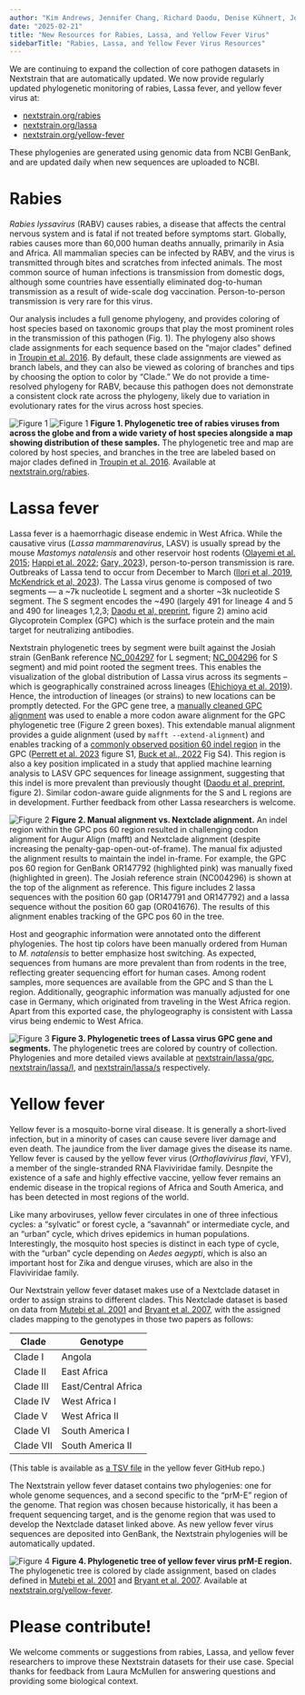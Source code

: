 ```yaml
---
author: "Kim Andrews, Jennifer Chang, Richard Daodu, Denise Kühnert, John SJ Anderson"
date: "2025-02-21"
title: "New Resources for Rabies, Lassa, and Yellow Fever Virus"
sidebarTitle: "Rabies, Lassa, and Yellow Fever Virus Resources"
---
```


We are continuing to expand the collection of core pathogen datasets
in Nextstrain that are automatically updated. We now provide regularly
updated phylogenetic monitoring of rabies, Lassa fever, and yellow
fever virus at:

* [nextstrain.org/rabies][]
* [nextstrain.org/lassa][]
* [nextstrain.org/yellow-fever][]

These phylogenies are generated using genomic data from NCBI GenBank,
and are updated daily when new sequences are uploaded to NCBI.

# Rabies

_Rabies lyssavirus_ (RABV) causes rabies, a disease that
affects the central nervous system and is fatal if not treated before
symptoms start. Globally, rabies causes more than 60,000 human deaths
annually, primarily in Asia and Africa. All mammalian species can be
infected by RABV, and the virus is transmitted through bites and
scratches from infected animals. The most common source of human
infections is transmission from domestic dogs, although some countries
have essentially eliminated dog-to-human transmission as a result of
wide-scale dog vaccination. Person-to-person transmission is very rare
for this virus.

Our analysis includes a full genome phylogeny, and provides coloring
of host species based on taxonomic groups that play the most prominent
roles in the transmission of this pathogen (Fig. 1). The phylogeny
also shows clade assignments for each sequence based on the "major
clades" defined in [Troupin et al. 2016][]. By default, these clade
assignments are viewed as branch labels, and they can also be viewed
as coloring of branches and tips by choosing the option to color by
“Clade.” We do not provide a time-resolved phylogeny for RABV, because
this pathogen does not demonstrate a consistent clock rate across the
phylogeny, likely due to variation in evolutionary rates for the virus
across host species.

![Figure 1](/blog/img/rabies-lassa-yellow-fever-fig1a.png)
![Figure 1](/blog/img/rabies-lassa-yellow-fever-fig1b.png)
**Figure 1. Phylogenetic tree of rabies viruses from across the globe
and from a wide variety of host species alongside a map showing
distribution of these samples.** The phylogenetic tree and map are
colored by host species, and branches in the tree are labeled based on
major clades defined in [Troupin et al. 2016][]. Available at
[nextstrain.org/rabies][].

# Lassa fever

Lassa fever is a haemorrhagic disease endemic in West Africa. While
the causative virus (_Lassa mammarenavirus_, LASV) is usually spread
by the mouse _Mastomys natalensis_ and other reservoir host rodents
([Olayemi et al. 2015][]; [Happi et al. 2022][]; [Gary, 2023][]),
person-to-person transmission is rare. Outbreaks of Lassa tend to
occur from December to March ([llori et al, 2019][], [McKendrick et al,
2023][]). The Lassa virus genome is composed of two segments — a ~7k
nucleotide L segment and a shorter ~3k nucleotide S segment. The S
segment encodes the ~490 (largely 491 for lineage 4 and 5 and 490 for
lineages 1,2,3; [Daodu et al, preprint][], figure 2) amino acid
Glycoprotein Complex (GPC) which is the surface protein and the main
target for neutralizing antibodies.

Nextstrain phylogenetic trees by segment were built against the Josiah
strain (GenBank reference [NC\_004297][] for L segment; [NC_004296][] for S
segment) and mid point rooted the segment trees. This enables the
visualization of the global distribution of Lassa virus across its
segments – which is geographically constrained across lineages
([Ehichioya et al. 2019][]). Hence, the introduction of lineages (or
strains) to new locations can be promptly detected. For the GPC gene
tree, a [manually cleaned GPC alignment][] was used to enable a more codon
aware alignment for the GPC phylogenetic tree (Figure 2 green boxes).
This extendable manual alignment provides a guide alignment (used by
`mafft --extend-alignment`) and enables tracking of a [commonly observed
position 60 indel region][] in the GPC ([Perrett et al. 2023][] figure S1,
[Buck et al., 2022][] Fig S4). This region is also a key position
implicated in a study that applied machine learning analysis to LASV
GPC sequences for lineage assignment, suggesting that this indel is
more prevalent than previously thought ([Daodu et al, preprint][], figure
2). Similar codon-aware guide alignments for the S and L regions are
in development. Further feedback from other Lassa researchers is
welcome.

![Figure 2](/blog/img/rabies-lassa-yellow-fever-fig2.png)
**Figure 2. Manual alignment vs. Nextclade alignment.** An indel region
within the GPC pos 60 region resulted in challenging codon alignment
for Augur Align (mafft) and Nextclade alignment (despite increasing
the penalty-gap-open-out-of-frame). The manual fix adjusted the
alignment results to maintain the indel in-frame. For example, the GPC
pos 60 region for GenBank OR147792 (highlighted pink) was manually
fixed (highlighted in green). The Josiah reference strain (NC004296)
is shown at the top of the alignment as reference. This figure
includes 2 lassa sequences with the position 60 gap (OR147791 and
OR147792) and a lassa sequence without the position 60 gap (OR041676).
The results of this alignment enables tracking of the GPC pos 60 in
the tree.

Host and geographic information were annotated onto the different
phylogenies. The host tip colors have been manually ordered from Human
to _M. natalensis_ to better emphasize host switching. As expected,
sequences from humans are more prevalent than from rodents in the
tree, reflecting greater sequencing effort for human cases. Among
rodent samples, more sequences are available from the GPC and S than
the L region. Additionally, geographic information was manually
adjusted for one case in Germany, which originated from traveling in
the West Africa region. Apart from this exported case, the
phylogeography is consistent with Lassa virus being endemic to West
Africa.

![Figure 3](/blog/img/rabies-lassa-yellow-fever-fig3.png)
**Figure 3. Phylogenetic trees of Lassa virus GPC gene and segments.**
The phylogenetic trees are colored by country of collection.
Phylogenies and more detailed views available at [nextstrain/lassa/gpc],
[nextstrain/lassa/l], and [nextstrain/lassa/s] respectively.

# Yellow fever

Yellow fever is a mosquito-borne viral disease. It is generally a
short-lived infection, but in a minority of cases can cause severe
liver damage and even death. The jaundice from the liver damage gives
the disease its name. Yellow fever is caused by the yellow fever virus
(_Orthoflavivirus flavi_, YFV), a member of the single-stranded RNA
Flaviviridae family. Desnpite the existence of a safe and highly
effective vaccine, yellow fever remains an endemic disease in the
tropical regions of Africa and South America, and has been detected in
most regions of the world.

Like many arboviruses, yellow fever circulates in one of three
infectious cycles: a “sylvatic” or forest cycle, a “savannah” or
intermediate cycle, and an “urban” cycle, which drives epidemics in
human populations. Interestingly, the mosquito host species is
distinct in each type of cycle, with the “urban” cycle depending on
_Aedes aegypti_, which is also an important host for Zika and dengue
viruses, which are also in the Flaviviridae family.

Our Nextstrain yellow fever dataset makes use of a Nextclade dataset
in order to assign strains to different clades. This Nextclade dataset
is based on data from [Mutebi et al. 2001][] and [Bryant et al. 2007][], with
the assigned clades mapping to the genotypes in those two papers as
follows:

| Clade     | Genotype            |
|-----------|---------------------|
| Clade I   | Angola              |
| Clade II  | East Africa         |
| Clade III | East/Central Africa |
| Clade IV  | West Africa I       |
| Clade V   | West Africa II      |
| Clade VI  | South America I     |
| Clade VII | South America II    |

(This table is available as [a TSV file][] in the yellow fever GitHub repo.)

The Nextstrain yellow fever dataset contains two phylogenies: one for
whole genome sequences, and a second specific to the “prM-E” region of
the genome. That region was chosen because historically, it has been a
frequent sequencing target, and is the genome region that was used to
develop the Nextclade dataset linked above. As new yellow fever virus
sequences are deposited into GenBank, the Nextstrain phylogenies will
be automatically updated.

![Figure 4](/blog/img/rabies-lassa-yellow-fever-fig4.png)
**Figure 4. Phylogenetic tree of yellow fever virus prM-E region.**
The phylogenetic tree is colored by clade assignment, based on clades
defined in [Mutebi et al. 2001][] and [Bryant et al. 2007][]. Available at
[nextstrain.org/yellow-fever][].

# Please contribute!

We welcome comments or suggestions from rabies, Lassa, and yellow
fever researchers to improve these Nextstrain datasets for their use
case. Special thanks for feedback from Laura McMullen for answering
questions and providing some biological context.


[nextstrain.org/rabies]: https://nextstrain.org/rabies
[nextstrain.org/lassa]: https://nextstrain.org/lassa
[nextstrain.org/yellow-fever]: https://nextstrain.org/yellow-fever
[Troupin et al. 2016]: https://journals.plos.org/plospathogens/article?id=10.1371/journal.ppat.1006041
[Olayemi et al. 2015]: https://pmc.ncbi.nlm.nih.gov/articles/PMC4806934/
[Happi et al. 2022]: https://pubmed.ncbi.nlm.nih.gov/35913205/
[Gary, 2023]: https://pubmed.ncbi.nlm.nih.gov/36097163/

[llori et al, 2019]: https://pmc.ncbi.nlm.nih.gov/articles/PMC6478197/
[McKendrick et al, 2023]: https://pmc.ncbi.nlm.nih.gov/articles/PMC10681316/
[Daodu et al, preprint]: https://www.biorxiv.org/content/10.1101/2024.07.31.605963v2.full.pdf
[NC\_004297]: https://www.ncbi.nlm.nih.gov/nuccore/NC_004297
[NC_004296]: https://www.ncbi.nlm.nih.gov/nuccore/NC_004296
[Ehichioya et al. 2019]: https://journals.asm.org/doi/full/10.1128/jvi.00929-19
[manually cleaned GPC alignment]: https://github.com/JoiRichi/LASV_ML_manuscript_data
[commonly observed position 60 indel region]: https://next.nextstrain.org/lassa/gpc?c=gt-GPC_60
[Perrett et al. 2023]: https://pmc.ncbi.nlm.nih.gov/articles/PMC10242449/
[Buck et al., 2022]: https://pmc.ncbi.nlm.nih.gov/articles/PMC10242449/
[nextstrain/lassa/gpc]: https://nextstrain.org/lassa/gpc
[nextstrain/lassa/l]: https://nextstrain.org/lassa/l
[nextstrain/lassa/s]: https://nextstrain.org/lassa/s
[Mutebi et al. 2001]: https://pubmed.ncbi.nlm.nih.gov/11435580/
[Bryant et al. 2007]: https://journals.plos.org/plospathogens/article?id=10.1371/journal.ppat.0030075
[a TSV file]: https://github.com/nextstrain/yellow-fever/blob/main/nextclade/defaults/clade-to-genotype.tsv

